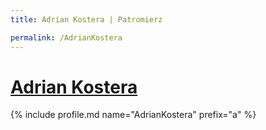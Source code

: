 ```yaml
---
title: Adrian Kostera | Patromierz

permalink: /AdrianKostera
---
```


# [Adrian Kostera](https://patronite.pl/AdrianKostera)

{% include profile.md name="AdrianKostera" prefix="a" %}
